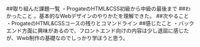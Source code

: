 ##取り組んだ課題一覧
・ProgateのHTML&CSS初級から中級の最後まで
##わかったこと
。基本的なWebデザインのやりかたを理解できた。
##次やること
・ProgateのHTML&CSSコースの残りとコマンドライン
##感じたこと
・バックエンド方面に興味があるので、フロントエンド向けの内容は少し退屈に感じたが、Wwb制作の基礎なのでしっかり学ぼうと思う。
